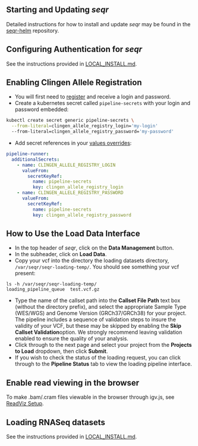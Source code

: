 ## Starting and Updating *seqr*

Detailed instructions for how to install and update *seqr* may be found in the [seqr-helm](https://github.com/broadinstitute/seqr-helm) repository. 

## Configuring Authentication for *seqr*

See the instructions provided in [LOCAL_INSTALL.md](LOCAL_INSTALL.md#configuring-authentication-for-seqr).

## Enabling Clingen Allele Registration
- You will first need to [register](https://reg.clinicalgenome.org/cg-prof/new) and receive a login and password.
- Create a kubernetes secret called `pipeline-secrets` with your login and password embedded:
```bash
kubectl create secret generic pipeline-secrets \
  --from-literal=clingen_allele_registry_login='my-login'
  --from-literal=clingen_allele_registry_password='my-password'
```
- Add secret references in your [values overrides](https://github.com/broadinstitute/seqr-helm?tab=readme-ov-file#valuesenvironment-overrides):
```yaml
pipeline-runner:
  additionalSecrets:
    - name: CLINGEN_ALLELE_REGISTRY_LOGIN
      valueFrom:
        secretKeyRef:
          name: pipeline-secrets
          key: clingen_allele_registry_login
    - name: CLINGEN_ALLELE_REGISTRY_PASSWORD
      valueFrom:
        secretKeyRef:
          name: pipeline-secrets
          key: clingen_allele_registry_password
```

## How to Use the Load Data Interface
- In the top header of *seqr*, click on the **Data Management** button.
- In the subheader, click on **Load Data**.
- Copy your vcf into the directory the loading datasets directory, `/var/seqr/seqr-loading-temp/`.  You should see something your vcf present:
```
ls -h /var/seqr/seqr-loading-temp/
loading_pipeline_queue  test.vcf.gz
```
- Type the name of the callset path into the **Callset File Path** text box (without the directory prefix), and select the appropriate Sample Type (WES/WGS) and Genome Version (GRCh37/GRCh38) for your project.  The pipeline includes a sequence of validation steps to insure the validity of your VCF, but these may be skipped by enabling the **Skip Callset Validation**option.  We strongly recommend leaving validation enabled to ensure the quality of your analysis.
- Click through to the next page and select your project from the **Projects to Load** dropdown, then click **Submit**.
- If you wish to check the status of the loading request, you can click through to the **Pipeline Status** tab to view the loading pipeline interface.

## Enable read viewing in the browser

To make .bam/.cram files viewable in the browser through igv.js, see [ReadViz Setup](READVIZ_SETUP.md).

## Loading RNASeq datasets

See the instructions provided in [LOCAL_INSTALL.md](LOCAL_INSTALL.md#configuring-authentication-for-seqr#loading-rnaseq-datasets).